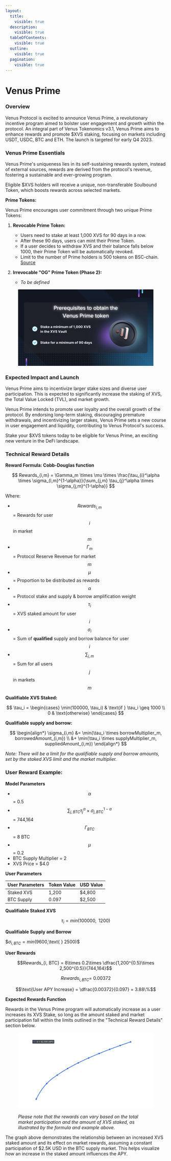 ```yaml
---
layout:
  title:
    visible: true
  description:
    visible: true
  tableOfContents:
    visible: true
  outline:
    visible: true
  pagination:
    visible: true
---
```


# Venus Prime

### **Overview**

Venus Protocol is excited to announce Venus Prime, a revolutionary incentive program aimed to bolster user engagement and growth within the protocol. An integral part of Venus Tokenomics v3.1, Venus Prime aims to enhance rewards and promote $XVS staking, focusing on markets including USDT, USDC, BTC and ETH. The launch is targeted for early Q4 2023.

### **Venus Prime Essentials**

Venus Prime's uniqueness lies in its self-sustaining rewards system, instead of external sources, rewards are derived from the protocol's revenue, fostering a sustainable and ever-growing program.

Eligible $XVS holders will receive a unique, non-transferable Soulbound Token, which boosts rewards across selected markets.&#x20;

**Prime Tokens:**

Venus Prime encourages user commitment through two unique Prime Tokens:

1.  **Revocable Prime Token:**

    * Users need to stake at least 1,000 XVS for 90 days in a row.
    * After these 90 days, users can mint their Prime Token.
    * If a user decides to withdraw XVS and their balance falls below 1000, their Prime Token will be automatically revoked.
    * Limit to the number of Prime holders is 500 tokens on BSC-chain. [Source](https://app.venus.io/#/governance/proposal/201)


2. **Irrevocable "OG" Prime Token (Phase 2):**
   * _To be defined_

<figure><img src="../.gitbook/assets/6e01c33d-ac9e-41d6-9542-fc2f3b0ecb90.png" alt=""><figcaption></figcaption></figure>

### **Expected Impact and Launch**

Venus Prime aims to incentivize larger stake sizes and diverse user participation. This is expected to significantly increase the staking of XVS, the Total Value Locked (TVL), and market growth.

Venus Prime intends to promote user loyalty and the overall growth of the protocol. By endorsing long-term staking, discouraging premature withdrawals, and incentivizing larger stakes, Venus Prime sets a new course in user engagement and liquidity, contributing to Venus Protocol's success.

Stake your $XVS tokens today to be eligible for Venus Prime, an exciting new venture in the DeFi landscape.



### Technical Reward Details

**Reward Formula: Cobb-Douglas function**

$$
Rewards_{i,m} = \Gamma_m \times \mu \times \frac{\tau_{i}^\alpha \times \sigma_{i,m}^{1-\alpha}}{\sum_{j,m} \tau_{j}^\alpha \times \sigma_{j,m}^{1-\alpha}}
$$

Where:

* $$Rewards_{i,m}$$ = Rewards for user $$i$$ in market $$m$$&#x20;
* $$\Gamma_m$$ = Protocol Reserve Revenue for market $$m$$
* $$μ$$ = Proportion to be distributed as rewards
* $$α$$ = Protocol stake and supply & borrow amplification weight
* $$τ_{i}​$$ = XVS staked amount for user $$i$$
* $$\sigma_i$$ = Sum of **qualified** supply and borrow balance for user $$i$$
* $$∑_{j,m}​$$ = Sum for all users $$j$$ in markets $$m$$&#x20;

**Qualifiable XVS Staked:**

$$
\tau_i = 
\begin{cases} 
\min(100000, \tau_i) & \text{if } \tau_i \geq 1000 \\
0 & \text{otherwise}
\end{cases}
$$

**Qualifiable supply and borrow:**

$$
\begin{align*}
\sigma_{i,m} &= \min(\tau_i \times borrowMultiplier_m, borrowedAmount_{i,m}) \\
&+ \min(\tau_i \times supplyMultiplier_m, suppliedAmount_{i,m})
\end{align*}
$$

_Note: There will be a limit for the qualifiable supply and borrow amounts, set by the staked XVS limit and the market multiplier._

### User Reward Example:

**Model Parameters**

* $$α$$ = 0.5
* $${\sum_{j,BTC} \tau_{j}^\alpha \times \sigma_{j,BTC}^{1-\alpha}}$$ = 744,164
* $$\Gamma_{BTC}$$  = 8 BTC
* $$\mu$$ = 0.2
* BTC Supply Multiplier = 2
* XVS Price = $4.0

**User Parameters**

| User Parameters | Token Value | USD Value |
| --------------- | ----------- | --------- |
| Staked XVS      | 1,200       | $4,800    |
| BTC Supply      | 0.097       | $2,500    |



**Qualifiable Staked XVS**

$$\tau_i=min(100000,\text{ } 1200)$$&#x20;



**Qualifiable Supply and Borrow**

$$σ_{i,BTC} =min($9600,\text{ } $2500)$$&#x20;



**User Rewards**

$$Rewards_{i, BTC} = 8\times 0.2\times \dfrac{1,200^{0.5}\times 2,500^{0.5}}{744,164}$$&#x20;

$$Rewards_{i, BTC} = \ 0.00372$$

$$\text{User APY Increase} = \dfrac{0.00372}{0.097} = 3.88\%$$&#x20;



**Expected Rewards Function**

Rewards in the Venus Prime program will automatically increase as a user increases its XVS Stake, so long as the amount staked and market participation fall within the limits outlined in the "Technical Reward Details" section below.&#x20;

<figure><img src="../.gitbook/assets/apy_graph_transparent_2500_corrected_labels.png" alt=""><figcaption><p><em>Please note that the rewards can vary based on the total market participation and the amount of XVS staked, as illustrated by the formula and example above.</em></p></figcaption></figure>

The graph above demonstrates the relationship between an increased XVS staked amount and its effect on market rewards, assuming a constant participation of $2.5K USD in the BTC supply market. This helps visualize how an increase in the staked amount influences the APY.

